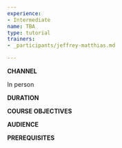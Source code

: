 ```yaml
---
experience:
- Intermediate
name: TBA
type: tutorial
trainers:
- _participants/jeffrey-matthias.md

---
```


**CHANNEL**

In person

**DURATION**



**COURSE OBJECTIVES**



**AUDIENCE**



**PREREQUISITES**



